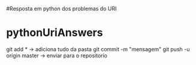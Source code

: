 #Resposta em python dos problemas do URI
# pythonUriAnswers

git add * -> adiciona tudo da pasta
git commit -m "mensagem"
git push -u origin master -> enviar para o repositorio

